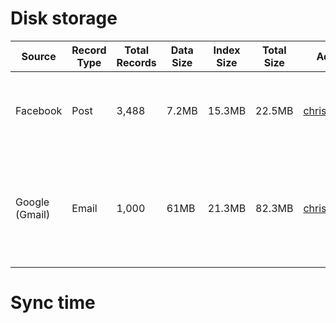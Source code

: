 
# Disk storage

|Source|Record Type|Total Records|Data Size|Index Size|Total Size|Added by|Comments|
|-|-|-|-|-|-|-|-|
|Facebook|Post|3,488|7.2MB|15.3MB|22.5MB|chris@verida.io|Doesn't include an attachments (images, videos, files etc.)|
|Google (Gmail)|Email|1,000|61MB|21.3MB|82.3MB|chris@verida.io|Doesn't include attachments (except PDFs which are converted and saved as text)|

# Sync time

